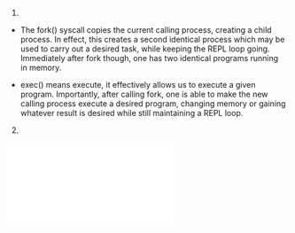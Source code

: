 1. 

* The fork() syscall copies the current calling process, creating a child process. In effect, this creates 
a second identical process which may be used to carry out a desired task, while keeping the REPL loop going.
 Immediately after fork though, one has two identical programs running in memory.

* exec() means execute, it effectively allows us to execute a given program. Importantly, after calling fork,
one is able to make the new calling process execute a desired program, changing memory or gaining whatever result
is desired while still maintaining a REPL
loop. 

2. 

![data](./data.pdf)

